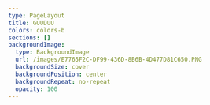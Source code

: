 ```yaml
---
type: PageLayout
title: GUUDUU
colors: colors-b
sections: []
backgroundImage:
  type: BackgroundImage
  url: /images/E7765F2C-DF99-436D-8B6B-4D477D81C650.PNG
  backgroundSize: cover
  backgroundPosition: center
  backgroundRepeat: no-repeat
  opacity: 100
---
```


